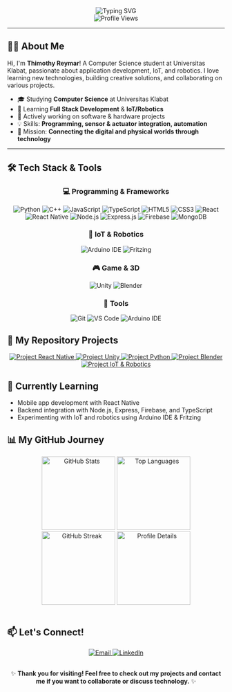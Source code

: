 <div align="center">
  <img src="https://readme-typing-svg.herokuapp.com?font=Fira+Code&size=30&duration=3000&pause=1000&color=5865F2&center=true&vCenter=true&width=600&lines=Computer+Science+Student;IoT+and+Robotics+Developer;Full+Stack+Developer" alt="Typing SVG" />
</div>
<div align="center">
  <img src="https://komarev.com/ghpvc/?username=Thimothy25&label=Profile%20Views&color=5865F2&style=flat" alt="Profile Views">
</div>

---

## 👨‍🎓 About Me

Hi, I'm **Thimothy Reymar**! A Computer Science student at Universitas Klabat, passionate about application development, IoT, and robotics. I love learning new technologies, building creative solutions, and collaborating on various projects.

- 🎓 Studying **Computer Science** at Universitas Klabat
- 🌱 Learning **Full Stack Development** & **IoT/Robotics**
- 🔭 Actively working on software & hardware projects
- 💡 Skills: **Programming, sensor & actuator integration, automation**
- 🚀 Mission: **Connecting the digital and physical worlds through technology**

---

## 🛠️ Tech Stack & Tools

<div align="center">

### 💻 Programming & Frameworks

<p>
  <img src="https://img.shields.io/badge/Python-3776AB?style=for-the-badge&logo=python&logoColor=white" alt="Python" />
  <img src="https://img.shields.io/badge/C++-00599C?style=for-the-badge&logo=c%2B%2B&logoColor=white" alt="C++" />
  <img src="https://img.shields.io/badge/JavaScript-F7DF1E?style=for-the-badge&logo=javascript&logoColor=black" alt="JavaScript" />
  <img src="https://img.shields.io/badge/TypeScript-007ACC?style=for-the-badge&logo=typescript&logoColor=white" alt="TypeScript" />
  <img src="https://img.shields.io/badge/HTML5-E34F26?style=for-the-badge&logo=html5&logoColor=white" alt="HTML5" />
  <img src="https://img.shields.io/badge/CSS3-1572B6?style=for-the-badge&logo=css3&logoColor=white" alt="CSS3" />
  <img src="https://img.shields.io/badge/React-20232A?style=for-the-badge&logo=react&logoColor=61DAFB" alt="React" />
  <img src="https://img.shields.io/badge/React_Native-20232A?style=for-the-badge&logo=react&logoColor=61DAFB" alt="React Native" />
  <img src="https://img.shields.io/badge/Node.js-339933?style=for-the-badge&logo=nodedotjs&logoColor=white" alt="Node.js" />
  <img src="https://img.shields.io/badge/Express.js-000000?style=for-the-badge&logo=express&logoColor=white" alt="Express.js" />
  <img src="https://img.shields.io/badge/Firebase-FFCA28?style=for-the-badge&logo=firebase&logoColor=black" alt="Firebase" />
  <img src="https://img.shields.io/badge/MongoDB-47A248?style=for-the-badge&logo=mongodb&logoColor=white" alt="MongoDB" />
</p>

### 🤖 IoT & Robotics

<p>
  <img src="https://img.shields.io/badge/Arduino_IDE-00979D?style=for-the-badge&logo=arduino&logoColor=white" alt="Arduino IDE" />
  <img src="https://img.shields.io/badge/Fritzing-CC342D?style=for-the-badge&logo=fritzing&logoColor=white" alt="Fritzing" />
</p>

### 🎮 Game & 3D

<p>
  <img src="https://img.shields.io/badge/Unity-000000?style=for-the-badge&logo=unity&logoColor=white" alt="Unity" />
  <img src="https://img.shields.io/badge/Blender-F5792A?style=for-the-badge&logo=blender&logoColor=white" alt="Blender" />
</p>

### 🧰 Tools

<p>
  <img src="https://img.shields.io/badge/Git-F05032?style=for-the-badge&logo=git&logoColor=white" alt="Git" />
  <img src="https://img.shields.io/badge/VS_Code-0078D4?style=for-the-badge&logo=visual%20studio%20code&logoColor=white" alt="VS Code" />
  <img src="https://img.shields.io/badge/Arduino_IDE-00979D?style=for-the-badge&logo=arduino&logoColor=white" alt="Arduino IDE" />
</p>

</div>

## 📂 My Repository Projects

<div align="center">
  <a href="https://github.com/Thimothy25/NamaProjectReactNative">
    <img src="https://github-readme-stats-sigma-five.vercel.app/api/pin/?username=Thimothy25&repo=NamaProjectReactNative&theme=tokyonight&hide_border=true" alt="Project React Native">
  </a>
  <a href="https://github.com/Thimothy25/NamaProjectUnity">
    <img src="https://github-readme-stats-sigma-five.vercel.app/api/pin/?username=Thimothy25&repo=NamaProjectUnity&theme=tokyonight&hide_border=true" alt="Project Unity">
  </a>
  <a href="https://github.com/Thimothy25/NamaProjectPython">
    <img src="https://github-readme-stats-sigma-five.vercel.app/api/pin/?username=Thimothy25&repo=NamaProjectPython&theme=tokyonight&hide_border=true" alt="Project Python">
  </a>
  <a href="https://github.com/Thimothy25/NamaProjectBlender">
    <img src="https://github-readme-stats-sigma-five.vercel.app/api/pin/?username=Thimothy25&repo=NamaProjectBlender&theme=tokyonight&hide_border=true" alt="Project Blender">
  </a>
  <a href="https://github.com/Thimothy25/NamaProjectIoT">
    <img src="https://github-readme-stats-sigma-five.vercel.app/api/pin/?username=Thimothy25&repo=NamaProjectIoT&theme=tokyonight&hide_border=true" alt="Project IoT & Robotics">
  </a>
</div>

## 🌱 Currently Learning

- Mobile app development with React Native
- Backend integration with Node.js, Express, Firebase, and TypeScript
- Experimenting with IoT and robotics using Arduino IDE & Fritzing

## 📊 My GitHub Journey

<div align="center">
  <img src="https://github-readme-stats-sigma-five.vercel.app/api?username=Thimothy25&show_icons=true&theme=tokyonight&count_private=true&hide_border=true&include_all_commits=true" height="170" alt="GitHub Stats">
  <img src="https://github-readme-stats-sigma-five.vercel.app/api/top-langs/?username=Thimothy25&layout=compact&theme=tokyonight&langs_count=8&hide_border=true" height="170" alt="Top Languages">
  <img src="https://github-readme-streak-stats.herokuapp.com/?user=Thimothy25&theme=tokyonight&hide_border=true" height="170" alt="GitHub Streak">
  <img src="https://github-profile-summary-cards.vercel.app/api/cards/profile-details?username=Thimothy25&theme=tokyonight" height="170" alt="Profile Details">
</div>

<br>

## 📫 Let's Connect!

<div align="center">
  <a href="mailto:thimothypongantung27@gmail.com">
    <img src="https://img.shields.io/badge/Email-D14836?style=for-the-badge&logo=gmail&logoColor=white" alt="Email">
  </a>
  <a href="https://www.linkedin.com/in/thimothy-pongantung-497494288/">
    <img src="https://img.shields.io/badge/LinkedIn-0A66C2?style=for-the-badge&logo=linkedin&logoColor=white" alt="LinkedIn">
  </a>
</div>
<br>
<div align="center">

✨ **Thank you for visiting! Feel free to check out my projects and contact me if you want to collaborate or discuss technology.** ✨

</div>

